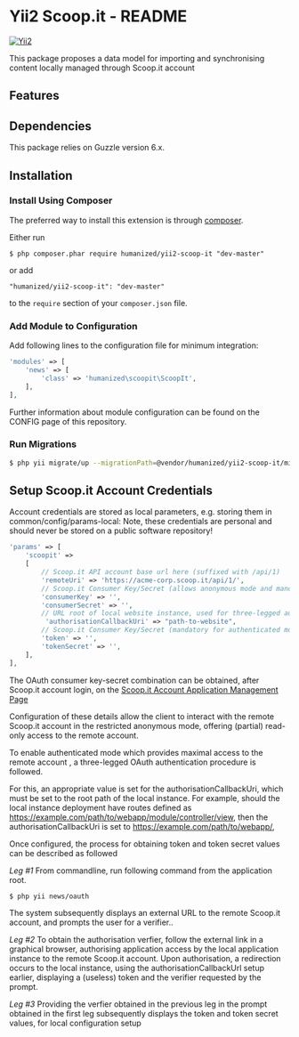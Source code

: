 # Yii2 Scoop.it - README


[![Yii2](https://img.shields.io/badge/Powered_by-Yii_Framework-green.svg?style=flat)](http://www.yiiframework.com/)

This package proposes a data model for importing and synchronising content locally managed through Scoop.it account

## Features

## Dependencies

This package relies on Guzzle version 6.x.

## Installation

### Install Using Composer

The preferred way to install this extension is through [composer](http://getcomposer.org/download/).

Either run

```
$ php composer.phar require humanized/yii2-scoop-it "dev-master"
```

or add

```
"humanized/yii2-scoop-it": "dev-master"
```

to the ```require``` section of your `composer.json` file.


### Add Module to Configuration

Add following lines to the configuration file for minimum integration:

```php
'modules' => [
    'news' => [
        'class' => 'humanized\scoopit\ScoopIt',
    ],
],
```
Further information about module configuration can be found on the CONFIG page of this repository.

### Run Migrations 

```bash
$ php yii migrate/up --migrationPath=@vendor/humanized/yii2-scoop-it/migrations
```

## Setup Scoop.it Account Credentials

Account credentials are stored as local parameters, e.g. storing them in common/config/params-local:
Note, these credentials are personal and should never be stored on a public software repository!

```php
'params' => [
    'scoopit' =>
    [
        // Scoop.it API account base url here (suffixed with /api/1)
        'remoteUri' => 'https://acme-corp.scoop.it/api/1/',
        // Scoop.it Consumer Key/Secret (allows anonymous mode and mandatory for authenticated mode)
        'consumerKey' => '',
        'consumerSecret' => '',
        // URL root of local website instance, used for three-legged authententication callback
         'authorisationCallbackUri' => "path-to-website",
        // Scoop.it Consumer Key/Secret (mandatory for authenticated mode)
        'token' => '',
        'tokenSecret' => '',
    ],
],
```

The OAuth consumer key-secret combination can be obtained, after Scoop.it account login, on the [Scoop.it Account Application Management Page](https://www.scoop.it/dev/apps)

Configuration of these details allow the client to interact with the remote Scoop.it account in the restricted anonymous mode, offering (partial) read-only access to the remote account.

To enable authenticated mode which provides maximal access to the remote account , a three-legged OAuth authentication procedure is followed. 

For this, an appropriate value is set for the authorisationCallbackUri, which must be set to the root path of the local instance. For example, should the local instance deployment have routes defined as https://example.com/path/to/webapp/module/controller/view, then the authorisationCallbackUri is set to https://example.com/path/to/webapp/,

Once configured, the process for obtaining token and token secret values can be described as followed

*Leg #1*
From commandline, run following command from the application root.

```bash
$ php yii news/oauth
```
The system subsequently displays an external URL to the remote Scoop.it account, and prompts the user for a verifier.. 

*Leg #2*
To obtain the authorisation verfier, follow the external link in a graphical browser, authorising application access by  the local application instance to the remote Scoop.it account. Upon authorisation, a redirection occurs to the local instance, using the authorisationCallbackUrl setup earlier, displaying a (useless) token and the verifier requested by the prompt.    

*Leg #3*
Providing the verfier obtained in the previous leg in the prompt obtained in the first leg subsequently displays the token and token secret values, for local configuration setup






